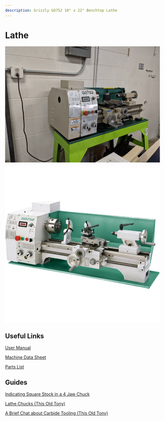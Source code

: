 ```yaml
---
description: Grizzly GO752 10" x 22" Benchtop Lathe
---
```


# Lathe

![](../.gitbook/assets/img_20190827_192043.jpg)

![](../.gitbook/assets/image%20%2863%29.png)

## Useful Links

[User Manual ](https://drive.google.com/a/rivercitylabs.space/file/d/1NW3wUazLC2XaAQLUS4HTpMSV0BHnNHsF/view?usp=sharing)

[Machine Data Sheet](https://drive.google.com/open?id=1pwmuwi-BoVfaca1pkJiMJaC-k12RQ_lX) 

[Parts List](https://drive.google.com/open?id=1gSkSVf52DhdgFJRLMGQ4Qx1_fKQSGOi0)

## Guides

[Indicating Square Stock in a 4 Jaw Chuck](https://www.youtube.com/watch?v=aA0suYN72SE)

[Lathe Chucks \(This Old Tony\)](https://www.youtube.com/watch?v=K67bZQSETiE)

[A Brief Chat about Carbide Tooling \(This Old Tony\)](https://www.youtube.com/watch?v=rsFFWYo8ugw)



